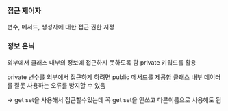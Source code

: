 

### 접근 제어자

변수, 메서드, 생성자에 대한 접근 권한 지정

### 정보 은닉

외부에서 클래스 내부의 정보에 접근하지 못하도록 함
private 키워드를 활용

private 변수를 외부에서 접근하게 하려면 public 메서드를 제공함
클래스 내부 데이터를 잘못 사용하는 오류를 방지할 수 있음

-> get set을 사용해서 접근할수있는데 꼭 get set을 안쓰고 다른이름으로 사용해도 됨

